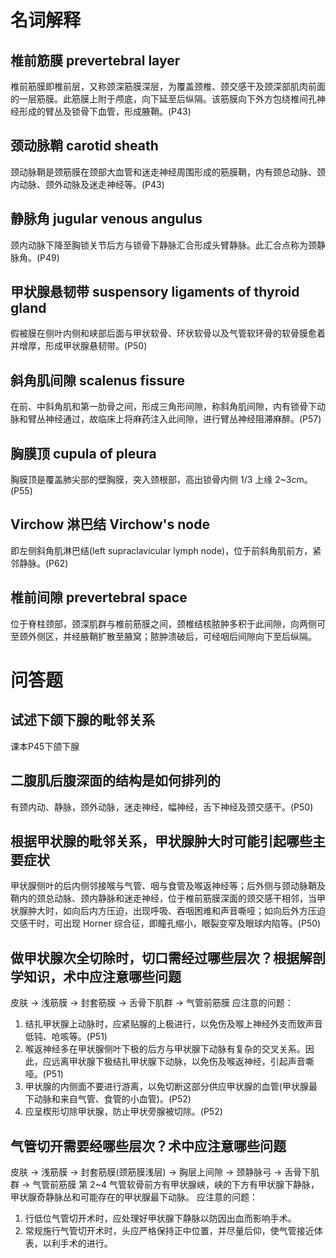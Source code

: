 # 名词解释
## 椎前筋膜 prevertebral layer
椎前筋膜即椎前层，又称颈深筋膜深层，为覆盖颈椎、颈交感干及颈深部肌肉前面的一层筋膜。此筋膜上附于颅底，向下延至后纵隔。该筋膜向下外方包绕椎间孔神经形成的臂丛及锁骨下血管，形成腋鞘。(P43)
## 颈动脉鞘 carotid sheath
颈动脉鞘是颈筋膜在颈部大血管和迷走神经周围形成的筋膜鞘，内有颈总动脉、颈内动脉、颈外动脉及迷走神经等。(P43)
## 静脉角 jugular venous angulus
颈内动脉下降至胸锁关节后方与锁骨下静脉汇合形成头臂静脉。此汇合点称为颈静脉角。(P49)
## 甲状腺悬韧带 suspensory ligaments of thyroid gland
假被膜在侧叶内侧和峡部后面与甲状软骨、环状软骨以及气管软环骨的软骨膜愈着并增厚，形成甲状腺悬韧带。(P50)
## 斜角肌间隙 scalenus fissure
在前、中斜角肌和第一肋骨之间，形成三角形间隙，称斜角肌间隙，内有锁骨下动脉和臂丛神经通过，故临床上将麻药注入此间隙，进行臂丛神经阻滞麻醉。(P57)
## 胸膜顶 cupula of pleura
胸膜顶是覆盖肺尖部的壁胸膜，突入颈根部，高出锁骨内侧 1/3 上缘 2~3cm。(P55)
## Virchow 淋巴结 Virchow's node
即左侧斜角肌淋巴结(left supraclavicular lymph node)，位于前斜角肌前方，紧邻静脉。(P62)
## 椎前间隙 prevertebral space
位于脊柱颈部，颈深肌群与椎前筋膜之间，颈椎结核脓肿多积于此间隙，向两侧可至颈外侧区，并经腋鞘扩散至腋窝；脓肿溃破后，可经咽后间隙向下至后纵隔。
# 问答题
## 试述下颌下腺的毗邻关系
课本P45下颌下腺
## 二腹肌后腹深面的结构是如何排列的
有颈内动、静脉，颈外动脉，迷走神经，幅神经，舌下神经及颈交感干。(P50)
## 根据甲状腺的毗邻关系，甲状腺肿大时可能引起哪些主要症状
甲状腺侧叶的后内侧邻接喉与气管、咽与食管及喉返神经等；后外侧与颈动脉鞘及鞘内的颈总动脉、颈内静脉和迷走神经，位于椎前筋膜深面的颈交感干相邻，当甲状腺肿大时，如向后内方压迫，出现呼吸、吞咽困难和声音嘶哑；如向后外方压迫交感干时，可出现 Horner 综合征，即瞳孔缩小，眼裂变窄及眼球内陷等。(P50)
## 做甲状腺次全切除时，切口需经过哪些层次？根据解剖学知识，术中应注意哪些问题
皮肤 -> 浅筋膜 -> 封套筋膜 -> 舌骨下肌群 -> 气管前筋膜
应注意的问题：
1. 结扎甲状腺上动脉时，应紧贴腺的上极进行，以免伤及喉上神经外支而致声音低钝、呛咳等。(P51)
2. 喉返神经多在甲状腺侧叶下极的后方与甲状腺下动脉有复杂的交叉关系。因此，应远离甲状腺下极结扎甲状腺下动脉，以免伤及喉返神经，引起声音嘶哑。(P51)
3. 甲状腺的内侧面不要进行游离，以免切断这部分供应甲状腺的血管(甲状腺最下动脉和来自气管、食管的小血管)。(P52)
4. 应呈楔形切除甲状腺，防止甲状旁腺被切除。(P52)
## 气管切开需要经哪些层次？术中应注意哪些问题
皮肤 -> 浅筋膜 -> 封套筋膜(颈筋膜浅层) -> 胸层上间隙 -> 颈静脉弓 -> 舌骨下肌群 -> 气管前筋膜
第 2~4 气管软骨前方有甲状腺峡，峡的下方有甲状腺下静脉，甲状腺奇静脉丛和可能存在的甲状腺最下动脉。
应注意的问题：
1. 行低位气管切开术时，应处理好甲状腺下静脉以防因出血而影响手术。
2. 常规施行气管切开术时，头应严格保持正中位置，并尽量后仰，使气管接近体表，以利手术的进行。
